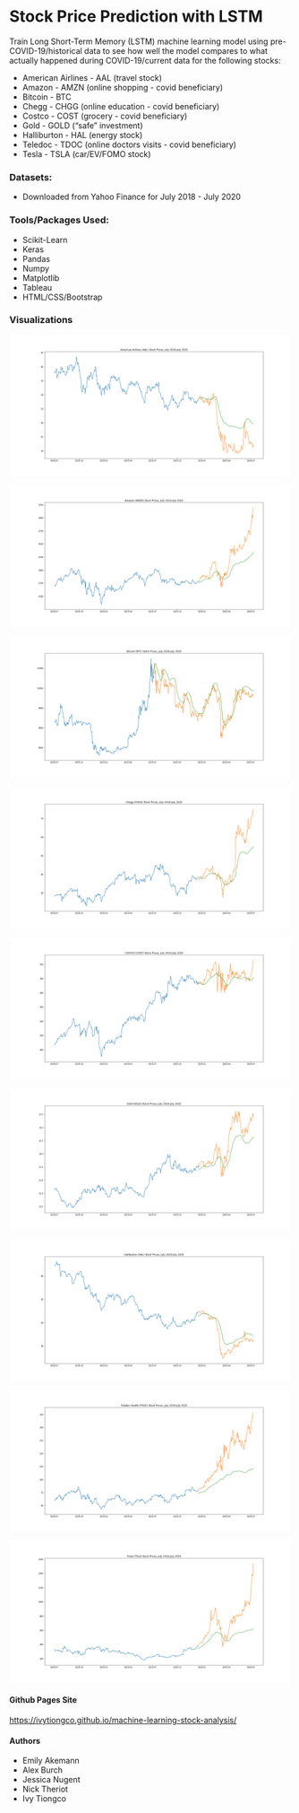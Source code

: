 # Stock Price Prediction with LSTM

Train Long Short-Term Memory (LSTM) machine learning model using pre-COVID-19/historical data to see how well the model compares to what actually happened during COVID-19/current data for the following stocks:

* American Airlines - AAL (travel stock)
* Amazon - AMZN (online shopping - covid beneficiary)
* Bitcoin - BTC
* Chegg - CHGG (online education - covid beneficiary)
* Costco - COST (grocery - covid beneficiary)
* Gold - GOLD (“safe” investment)
* Halliburton - HAL (energy stock)
* Teledoc - TDOC (online doctors visits - covid beneficiary)
* Tesla - TSLA (car/EV/FOMO stock)

### Datasets:
* Downloaded from Yahoo Finance for July 2018 - July 2020

### Tools/Packages Used:
* Scikit-Learn
* Keras
* Pandas
* Numpy
* Matplotlib
* Tableau
* HTML/CSS/Bootstrap

### Visualizations

![](charts/AAL.png)

![](charts/AMZN.png)

![](charts/BTC.png)

![](charts/CHGG.png)

![](charts/COST.png)

![](charts/GOLD.png)

![](charts/HAL.png)

![](charts/TDOC.png)

![](charts/TSLA.png)

#### Github Pages Site

https://ivytiongco.github.io/machine-learning-stock-analysis/

#### Authors
* Emily Akemann
* Alex Burch
* Jessica Nugent
* Nick Theriot
* Ivy Tiongco
